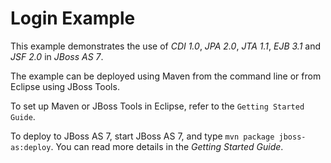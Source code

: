 Login Example
=============

This example demonstrates the use of *CDI 1.0*, *JPA 2.0*, *JTA 1.1*, *EJB 3.1* and *JSF 2.0* in *JBoss AS 7*.

The example can be deployed using Maven from the command line or from Eclipse using
JBoss Tools.

To set up Maven or JBoss Tools in Eclipse, refer to the `Getting Started Guide`.

To deploy to JBoss AS 7, start JBoss AS 7, and type `mvn package jboss-as:deploy`. You
can read more details in the _Getting Started Guide_.